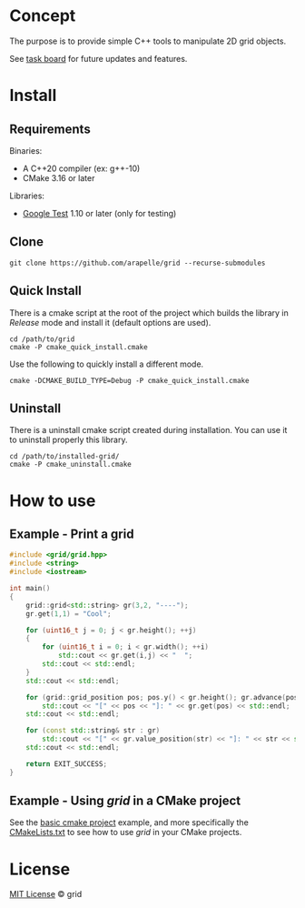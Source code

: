 # Concept

The purpose is to provide simple C++ tools to manipulate 2D grid objects.

See [task board](https://app.gitkraken.com/glo/board/X2R4tCQxbQAR8JQl) for future updates and features.

# Install

## Requirements

Binaries:

- A C++20 compiler (ex: g++-10)
- CMake 3.16 or later

Libraries:

- [Google Test](https://github.com/google/googletest) 1.10 or later (only for testing)

## Clone

```
git clone https://github.com/arapelle/grid --recurse-submodules
```

## Quick Install

There is a cmake script at the root of the project which builds the library in *Release* mode and install it (default options are used).

```
cd /path/to/grid
cmake -P cmake_quick_install.cmake
```

Use the following to quickly install a different mode.

```
cmake -DCMAKE_BUILD_TYPE=Debug -P cmake_quick_install.cmake
```

## Uninstall

There is a uninstall cmake script created during installation. You can use it to uninstall properly this library.

```
cd /path/to/installed-grid/
cmake -P cmake_uninstall.cmake
```

# How to use

## Example - Print a grid

```c++
#include <grid/grid.hpp>
#include <string>
#include <iostream>

int main()
{
    grid::grid<std::string> gr(3,2, "----");
    gr.get(1,1) = "Cool";

    for (uint16_t j = 0; j < gr.height(); ++j)
    {
        for (uint16_t i = 0; i < gr.width(); ++i)
            std::cout << gr.get(i,j) << "  ";
        std::cout << std::endl;
    }
    std::cout << std::endl;

    for (grid::grid_position pos; pos.y() < gr.height(); gr.advance(pos))
        std::cout << "[" << pos << "]: " << gr.get(pos) << std::endl;
    std::cout << std::endl;

    for (const std::string& str : gr)
        std::cout << "[" << gr.value_position(str) << "]: " << str << std::endl;
    std::cout << std::endl;

    return EXIT_SUCCESS;
}
```

## Example - Using *grid* in a CMake project

See the [basic cmake project](https://github.com/arapelle/grid/tree/master/example/basic_cmake_project) example, and more specifically the [CMakeLists.txt](https://github.com/arapelle/grid/tree/master/example/basic_cmake_project/CMakeLists.txt) to see how to use *grid* in your CMake projects.

# License

[MIT License](https://github.com/arapelle/grid/blob/master/LICENSE.md) © grid